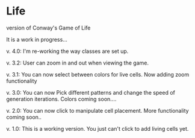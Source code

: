 Life
====

version of Conway's Game of Life

It is a work in progress...</br>

v. 4.0:
I'm re-working the way classes are set up.

v. 3.2:
User can zoom in and out when viewing the game.  

v. 3.1:
You can now select between colors for live cells.  Now adding zoom functionality

v. 3.0:
You can now Pick different patterns and change the speed of generation iterations.  Colors coming soon....


v. 2.0:
You can now click to manipulate cell placement.  More functionality coming soon..


v. 1.0: 
This is a working version.  You just can't click to add living cells yet. </br>

